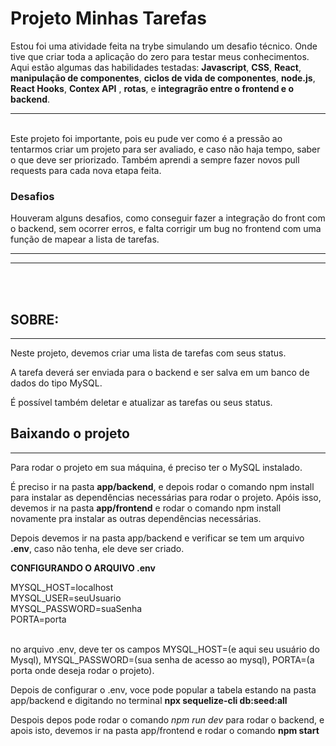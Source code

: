 
# Projeto Minhas Tarefas

 Estou foi uma atividade feita na trybe simulando um desafio técnico. Onde tive que criar toda a aplicação do zero para testar meus conhecimentos. Aqui estão algumas das habilidades testadas: **Javascript**, **CSS**, **React**, **manipulação de componentes**, **ciclos de vida de componentes**, **node.js**, **React Hooks**, **Contex API** , **rotas**, e **integragrão entre o frontend e o backend**. 

---
<br>
Este projeto foi importante, pois eu pude ver como é a pressão ao tentarmos criar um projeto para ser avaliado, e caso não haja tempo, saber o que deve ser priorizado. Também aprendi a sempre fazer novos pull requests para cada nova etapa feita.

<br>

### Desafios

Houveram alguns desafios, como conseguir fazer a integração do front com o backend, sem ocorrer erros, e falta corrigir um bug no frontend com uma função de mapear a lista de tarefas.




---
---
<br>
<br>

## **SOBRE:**
---
 Neste projeto, devemos criar uma lista de tarefas com seus status. </br>

 A tarefa deverá ser enviada para o backend e ser salva em um banco de dados do tipo MySQL. </br>

 É possível também deletar e atualizar as tarefas ou seus status.




## Baixando o projeto
---

 Para rodar o projeto em sua máquina, é preciso ter o MySQL instalado. </br>
 
 É preciso ir na pasta **app/backend**, e depois rodar o comando npm install para instalar as dependências necessárias para rodar o projeto. Apóis isso, devemos ir na pasta **app/frontend** e rodar o comando npm install novamente pra instalar as outras dependências necessárias.

 Depois devemos ir na pasta app/backend e verificar se tem um arquivo **.env**, caso não tenha, ele deve ser criado. </br>

 **CONFIGURANDO O ARQUIVO .env**
</br>

MYSQL_HOST=localhost </br>
MYSQL_USER=seuUsuario</br>
MYSQL_PASSWORD=suaSenha</br>
PORTA=porta</br>
</br>

no arquivo .env, deve ter os campos MYSQL_HOST=(e aqui seu usuário do Mysql), MYSQL_PASSWORD=(sua senha de acesso ao mysql), PORTA=(a porta onde deseja rodar o projeto).
</br>

Depois de configurar o .env, voce pode popular a tabela estando na pasta app/backend e digitando no terminal **npx sequelize-cli db:seed:all** </br>

Despois depos pode rodar o comando *npm run dev* para rodar o backend, e apois isto, devemos ir na pasta app/frontend e rodar o comando **npm start**








